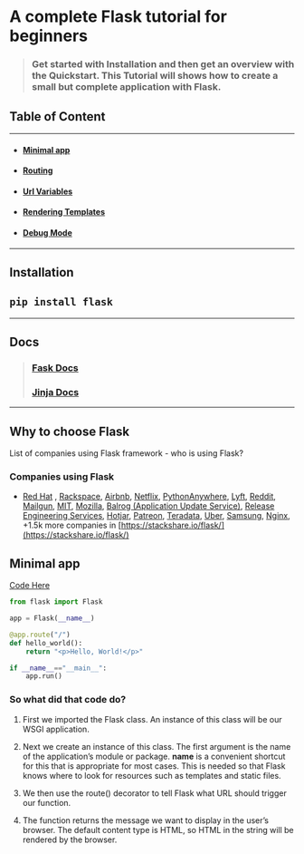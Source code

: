 # A complete Flask tutorial for beginners


> ### Get started with Installation and then get an overview with the Quickstart. This Tutorial will shows how to create a small but complete application with Flask.

## Table of Content
<hr>

* #### [Minimal app](#minimal-app)
* #### [Routing](/routing)
* #### [Url Variables](/url_variable)
* #### [Rendering Templates](/render_template)
* #### [Debug Mode](/debug_mode)
<hr>

## Installation

## `pip install flask`

<hr>
<!-- 
First Header | Second Header
------------ | -------------
Content from cell 1 | Content from cell 2
Content in the first column | Content in the second column -->

## Docs

> ### [Fask Docs](https://flask.palletsprojects.com/en/2.0.x/)
> ### [Jinja Docs](https://jinja.palletsprojects.com/en/3.0.x/)

<hr>

## Why to choose Flask

List of companies using Flask framework - who is using Flask?

### Companies using Flask

- [Red Hat](http://redhat.com) , [Rackspace](http://rackspace.com), [Airbnb](http://airbnb.com), [Netflix](https://medium.com/netflix-techblog/automation-as-a-service-introducing-scriptflask-17a8e4ad954b), [PythonAnywhere](https://www.pythonanywhere.com/), [Lyft](https://stackshare.io/lyft/lyft), [Reddit](https://stackshare.io/reddit/reddit), [Mailgun](https://stackshare.io/mailgun/mailgun), [MIT](https://stackshare.io/mit/mit), [Mozilla](https://www.mozilla.org), [Balrog (Application Update Service)](https://github.com/mozilla/balrog), [Release Engineering Services](https://github.com/mozilla-releng/services), [Hotjar](https://stackshare.io/hotjar/hotjar), [Patreon](https://stackshare.io/patreon/patreon), [Teradata](https://stackshare.io/teradata/teradata), [Uber](https://stackshare.io/uber/partners-uber-com), [Samsung](https://stackshare.io/engel80/apkg), [Nginx](https://stackshare.io/nginx-inc/nginx-amplify), +1.5k more companies in [https://stackshare.io/flask/](https://stackshare.io/flask/)

## Minimal app

[Code Here](/minimal_app)

```python
from flask import Flask

app = Flask(__name__)

@app.route("/")
def hello_world():
    return "<p>Hello, World!</p>"

if __name__=="__main__":
    app.run()

```
### So what did that code do?

1. First we imported the Flask class. An instance of this class will be our WSGI application.

2. Next we create an instance of this class. The first argument is the name of the application’s module or package. __name__ is a convenient shortcut for this that is appropriate   for most cases. This is needed so that Flask knows where to look for resources such as templates and static files.

3. We then use the route() decorator to tell Flask what URL should trigger our function.

4. The function returns the message we want to display in the user’s browser. The default content type is HTML, so HTML in the string will be rendered by the browser.

